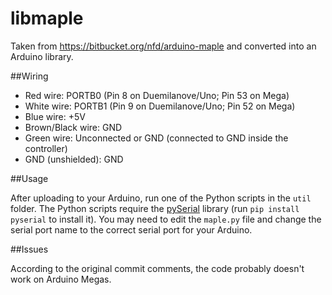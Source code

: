 # libmaple

Taken from https://bitbucket.org/nfd/arduino-maple and converted into an Arduino library.

##Wiring

* Red wire: PORTB0 (Pin 8 on Duemilanove/Uno; Pin 53 on Mega)
* White wire: PORTB1 (Pin 9 on Duemilanove/Uno; Pin 52 on Mega)
* Blue wire: +5V
* Brown/Black wire: GND
* Green wire: Unconnected or GND (connected to GND inside the controller)
* GND (unshielded): GND

##Usage

After uploading to your Arduino, run one of the Python scripts in the `util` folder.  The Python scripts require the [pySerial](https://github.com/pyserial/pyserial) library (run `pip install pyserial` to install it).  You may need to edit the `maple.py` file and change the serial port name to the correct serial port for your Arduino.

##Issues

According to the original commit comments, the code probably doesn't work on Arduino Megas.
